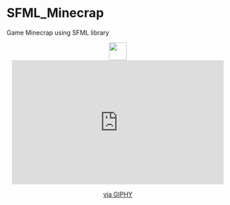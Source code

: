 # SFML_Minecrap
Game Minecrap using SFML library

</div>
<div align="center" dir="auto">
<img src="https://media.giphy.com/media/vFKqnCdLPNOKc/giphy.gif" width="40" height="40" />
<iframe src="https://giphy.com/embed/nFSYvGDz5YrtvHDkTB" width="480" height="281" style="" frameBorder="0" class="giphy-embed" allowFullScreen></iframe><p><a href="https://giphy.com/gifs/nFSYvGDz5YrtvHDkTB">via GIPHY</a></p>
</div>


